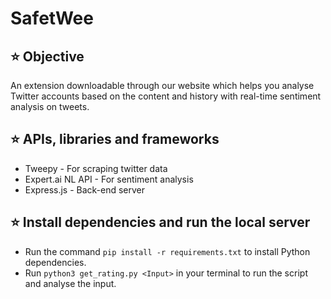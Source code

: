 # SafetWee

## :star: Objective

An extension downloadable through our website which helps you analyse Twitter accounts based on the content and history with real-time sentiment analysis on tweets.

## :star: APIs, libraries and frameworks
- Tweepy - For scraping twitter data
- Expert.ai NL API - For sentiment analysis
- Express.js - Back-end server

## :star: Install dependencies and run the local server
- Run the command `pip install -r requirements.txt` to install Python dependencies.
- Run `python3 get_rating.py <Input>` in your terminal to run the script and analyse the input.

